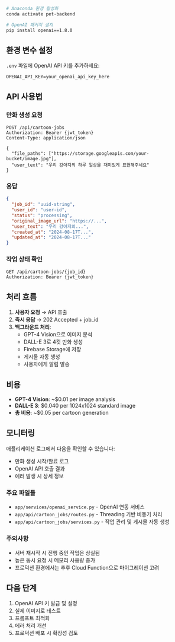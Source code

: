 

```bash
# Anaconda 환경 활성화
conda activate pet-backend

# OpenAI 패키지 설치
pip install openai==1.8.0
```

## **환경 변수 설정**

`.env` 파일에 OpenAI API 키를 추가하세요:

```env
OPENAI_API_KEY=your_openai_api_key_here
```

## **API 사용법**

### **만화 생성 요청**

```http
POST /api/cartoon-jobs
Authorization: Bearer {jwt_token}
Content-Type: application/json

{
  "file_paths": ["https://storage.googleapis.com/your-bucket/image.jpg"],
  "user_text": "우리 강아지의 하루 일상을 재미있게 표현해주세요"
}
```

### **응답**

```json
{
  "job_id": "uuid-string",
  "user_id": "user-id",
  "status": "processing",
  "original_image_url": "https://...",
  "user_text": "우리 강아지의...",
  "created_at": "2024-08-17T...",
  "updated_at": "2024-08-17T..."
}
```

### **작업 상태 확인**

```http
GET /api/cartoon-jobs/{job_id}
Authorization: Bearer {jwt_token}
```

##  **처리 흐름**

1. **사용자 요청** → API 호출
2. **즉시 응답** → 202 Accepted + job_id
3. **백그라운드 처리**:
   - GPT-4 Vision으로 이미지 분석
   - DALL-E 3로 4컷 만화 생성
   - Firebase Storage에 저장
   - 게시물 자동 생성
   - 사용자에게 알림 발송

## **비용**

- **GPT-4 Vision**: ~$0.01 per image analysis
- **DALL-E 3**: $0.040 per 1024x1024 standard image
- **총 비용**: ~$0.05 per cartoon generation

## **모니터링**

애플리케이션 로그에서 다음을 확인할 수 있습니다:

- 만화 생성 시작/완료 로그
- OpenAI API 호출 결과
- 에러 발생 시 상세 정보

### **주요 파일들**

- `app/services/openai_service.py` - OpenAI 연동 서비스
- `app/api/cartoon_jobs/routes.py` - Threading 기반 비동기 처리
- `app/api/cartoon_jobs/services.py` - 작업 관리 및 게시물 자동 생성


### **주의사항**

- 서버 재시작 시 진행 중인 작업은 상실됨
- 높은 동시 요청 시 메모리 사용량 증가
- 프로덕션 환경에서는 추후 Cloud Function으로 마이그레이션 고려

## **다음 단계**

1. OpenAI API 키 발급 및 설정
2. 실제 이미지로 테스트
3. 프롬프트 최적화
4. 에러 처리 개선
5. 프로덕션 배포 시 확장성 검토
